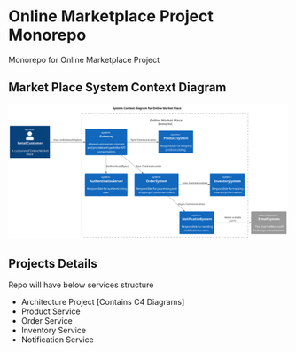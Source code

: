 # Online Marketplace Project Monorepo
Monorepo for Online Marketplace Project 

## Market Place System Context Diagram
![](https://github.com/bhargrah/online-marketplace-project-ws/blob/main/marketplace-architecture-ms/src/adr/enterprise-system_sontext_diagram_for_online_market_place.svg)

## Projects Details

Repo will have below services structure

- Architecture Project [Contains C4 Diagrams]
- Product Service 
- Order Service
- Inventory Service
- Notification Service
